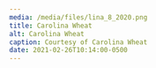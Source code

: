 ```yaml
---
media: /media/files/lina_8_2020.png
title: Carolina Wheat
alt: Carolina Wheat
caption: Courtesy of Carolina Wheat
date: 2021-02-26T10:14:00-0500
---
```

